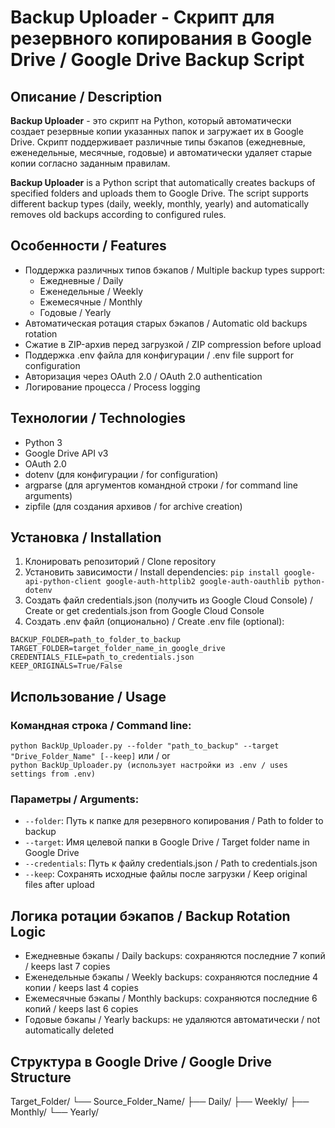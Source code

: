 # Backup Uploader - Скрипт для резервного копирования в Google Drive / Google Drive Backup Script

## Описание / Description  
**Backup Uploader** - это скрипт на Python, который автоматически создает резервные копии указанных папок и загружает их в Google Drive. Скрипт поддерживает различные типы бэкапов (ежедневные, еженедельные, месячные, годовые) и автоматически удаляет старые копии согласно заданным правилам.  

**Backup Uploader** is a Python script that automatically creates backups of specified folders and uploads them to Google Drive. The script supports different backup types (daily, weekly, monthly, yearly) and automatically removes old backups according to configured rules.  

## Особенности / Features  
- Поддержка различных типов бэкапов / Multiple backup types support:  
  - Ежедневные / Daily  
  - Еженедельные / Weekly  
  - Ежемесячные / Monthly  
  - Годовые / Yearly  
- Автоматическая ротация старых бэкапов / Automatic old backups rotation  
- Сжатие в ZIP-архив перед загрузкой / ZIP compression before upload  
- Поддержка .env файла для конфигурации / .env file support for configuration  
- Авторизация через OAuth 2.0 / OAuth 2.0 authentication  
- Логирование процесса / Process logging  

## Технологии / Technologies  
- Python 3  
- Google Drive API v3  
- OAuth 2.0  
- dotenv (для конфигурации / for configuration)  
- argparse (для аргументов командной строки / for command line arguments)  
- zipfile (для создания архивов / for archive creation)  

## Установка / Installation  
1. Клонировать репозиторий / Clone repository  
2. Установить зависимости / Install dependencies: `pip install google-api-python-client google-auth-httplib2 google-auth-oauthlib python-dotenv`
3. Создать файл credentials.json (получить из Google Cloud Console) / Create or get credentials.json from Google Cloud Console
4. Создать .env файл (опционально) / Create .env file (optional):
  ```
  BACKUP_FOLDER=path_to_folder_to_backup
  TARGET_FOLDER=target_folder_name_in_google_drive
  CREDENTIALS_FILE=path_to_credentials.json
  KEEP_ORIGINALS=True/False
  ```

## Использование / Usage  
### Командная строка / Command line: 
  `python BackUp_Uploader.py --folder "path_to_backup" --target "Drive_Folder_Name" [--keep]`
  или / or  
  `python BackUp_Uploader.py (использует настройки из .env / uses settings from .env)`

### Параметры / Arguments:  
  - `--folder`: Путь к папке для резервного копирования / Path to folder to backup  
  - `--target`: Имя целевой папки в Google Drive / Target folder name in Google Drive  
  - `--credentials`: Путь к файлу credentials.json / Path to credentials.json  
  - `--keep`: Сохранять исходные файлы после загрузки / Keep original files after upload  

## Логика ротации бэкапов / Backup Rotation Logic  
  - Ежедневные бэкапы / Daily backups: сохраняются последние 7 копий / keeps last 7 copies  
  - Еженедельные бэкапы / Weekly backups: сохраняются последние 4 копии / keeps last 4 copies  
  - Ежемесячные бэкапы / Monthly backups: сохраняются последние 6 копий / keeps last 6 copies  
  - Годовые бэкапы / Yearly backups: не удаляются автоматически / not automatically deleted  

## Структура в Google Drive / Google Drive Structure
Target_Folder/
└── Source_Folder_Name/
├── Daily/
├── Weekly/
├── Monthly/
└── Yearly/

